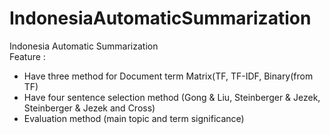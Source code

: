 # IndonesiaAutomaticSummarization
Indonesia Automatic Summarization
<br>
Feature :
<ul>
  <li>Have three method for Document term Matrix(TF, TF-IDF, Binary(from TF)</li>
  <li>Have four sentence selection method (Gong & Liu, Steinberger & Jezek, Steinberger & Jezek and Cross)</li>
  <li>Evaluation method (main topic and term significance)</li>
</ul>

